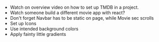 - Watch on overview video on how to set up TMDB in a project.
- Watch someone build a different movie app with react?
- Don't forget Navbar has to be static on page, while Movie sec scrolls 
- Set up Icons 
- Use intended background colors 
- Apply fainty little gradients